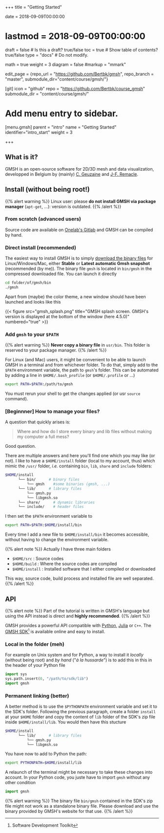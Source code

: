 +++
title = "Getting Started"

date = 2018-09-09T00:00:00
# lastmod = 2018-09-09T00:00:00

draft = false  # Is this a draft? true/false
toc = true  # Show table of contents? true/false
type = "docs"  # Do not modify.

math = true
weight = 3
diagram = false
#markup = "mmark"

edit_page = {repo_url = "https://github.com/Bertbk/gmsh", repo_branch = "master", submodule_dir="content/course/gmsh/"}

[git]
  icon = "github"
  repo = "https://github.com/Bertbk/course_gmsh"
  submodule_dir = "content/course/gmsh/"


# Add menu entry to sidebar.
[menu.gmsh]
  parent = "intro"
  name = "Getting Started"
  identifier="intro_start"
  weight = 3

+++

## What is it?

GMSH is an open-source software for 2D/3D mesh and data visualization, developped in Belgium by (mainly) [C. Geuzaine](https://geuz.org) and [J-F. Remacle](https://perso.uclouvain.be/jean-francois.remacle/).

## Install (without being root!)

{{% alert warning %}}
Linux user: please **do not install GMSH via package manager** (`apt-get`, ...): version is outdated.
{{% /alert %}}


### From scratch (advanced users)

Source code are available on [Onelab's Gitlab](https://gitlab.onelab.info/gmsh/gmsh) and GMSH can be compiled by hand. 

### Direct install (recommended)

The easiest way to install GMSH is to simply [download the binary files](https://gmsh.info) for Linux/Windows/Mac, either **Stable** or **Latest automatic Gmsh snapshot** (recommended (by me)). The binary file `gmsh` is located in `bin/gmsh` in the compressed downloaded file. You can launch it directly
```bash
cd folder/of/gmsh/bin
./gmsh
```

Apart from (maybe) the color theme, a new window should have been launched and looks like this

{{< figure src="gmsh_splash.png" title="GMSH splash screen. GMSH's version is displayed at the bottom of the window (here 4.5.0)" numbered="true" >}}

### Add `gmsh` to your `$PATH`

{{% alert warning %}}
**Never copy a binary file** in `usr/bin`. This folder is reserved to your package manager.
{{% /alert %}}

For Linux (and Mac) users, it might be convenient to be able to launch GMSH in a terminal and from whichever folder. To do that, simply add to the `$PATH` environment variable, the path to `gmsh`'s folder. This can be automated by adding a line in `$HOME/.bash_profile` (or `$HOME/.profile` or ...)
```bash
export PATH=$PATH:/path/to/gmsh
```
You must rerun your shell to get the changes applied (or usr `source` command).

### [Beginnner] How to manage your files?

A question that quickly arises is:

> Where and how do I store every binary and lib files without making my computer a full mess?

Good question.

There are multiple answers and here you'll find one which you may like (or not). I like to have a `$HOME/install` folder (local to my account, thus) which mimic the `/usr/` folder, *i.e.* containing `bin`, `lib`, `share` and `include` folders:

```bash
$HOME/install
      └── bin/      # binary files
          └── gmsh    #some binaries (gmsh, ...)
      └── lib/      # library files
          └── gmsh.py
          └── libgmsh.so
      └── share/      # dynamic libraries
      └── include/    # header files
```
I then set the `$PATH` environment variable to
```bash
export PATH=$PATH:$HOME/install/bin
```
Every time I add a new file to `$HOME/install/bin` it becomes accessible, without having to change the environment variable.

{{% alert note %}}
Actually I have three main folders

- `$HOME/src` : Source codes
- `$HOME/build` : Where the source codes are compiled
- `$HOME/install` : Installed software that I either compiled or downloaded

This way, source code, build process and installed file are well separated.
{{% /alert %}}


## API

{{% alert note %}}
Part of the tutorial is written in GMSH's language but using the API instead is direct and **highly recommended**.
{{% /alert %}}

GMSH provides a powerful API compatible with [Python](https://www.python.org/), [Julia](https://julialang.org/) or `C++`.  The [GMSH SDK](http://gmsh.info/)[^1] is available online and easy to install. 

### Local in the folder (meh)

For example on Unix system and for Python, a way to install it *locally* (without being root) and *by hand* ("*à la hussarde*") is to add this in this in the header of your Python file

```python
import sys
sys.path.insert(0, "/path/to/sdk/lib")
import gmsh
```

### Permanent linking (better)

A better method is to use the `$PYTHONPATH` environment variable and set it to the SDK's folder. Following the previous paragraph, create a folder `install` at your `$HOME` folder and copy the content of `lib` folder of the SDK's zip file inside `$HOME/install/lib`. You would then have this stucture

```bash
$HOME/install
      └── lib/      # library files
          └── gmsh.py
          └── libgmsh.so
```
You have now to add to Python the path:

```bash
export PYTHONPATH=$HOME/install/lib
```

A relaunch of the terminal might be necessary to take these changes into account. In your Python code, you juste have to import `gmsh` without any other condition

```python
import gmsh
```

{{% alert warning %}}
The binary file `bin/gmsh` contained in the SDK's zip file might not work as a standalone binary file. Please download and use the binary provided by GMSH's website for that use.
{{% /alert %}}


[^1]: Software Development Toolkit

